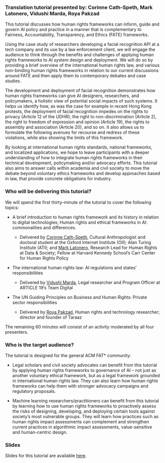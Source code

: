 
### Translation tutorial presented by: Corinne Cath-Speth, Mark Latonero, Vidushi Marda, Roya Pakzad

This tutorial discusses how human rights frameworks can inform, guide and govern AI policy and practice in a manner that is complementary to Fairness, Accountability, Transparency, and Ethics (FATE) frameworks. 

Using the case study of researchers developing a facial recognition API at a tech company and its use by a law enforcement client, we will engage the audience to think through the benefits and challenges of applying human rights frameworks to AI system design and deployment. We will do so by providing a brief overview of the international human rights law, and various non-binding human rights frameworks in relation to our current discussions around FATE and then apply them to contemporary debates and case studies. 

The development and deployment of facial recognition demonstrates how human rights frameworks can give AI designers, researchers, and policymakers, a holistic view of potential social impacts of such systems. It helps us identify how, as was the case for example in recent Hong Kong protests, the deployment of facial recognition impedes on the rights to privacy (Article 12 of the UDHR); the right to non-discrimination (Article 2), the right to freedom of expression and opinion (Article 19), the rights to assembly and association (Article 20), and so on. It also allows us to formulate the following avenues for recourse and redress of these violations, while also showing the limits of this framework. 

By looking at international human rights standards, national frameworks, and localized applications, we hope to leave participants with a deeper understanding of how to integrate human rights frameworks in their technical development, policymaking and/or advocacy efforts. This tutorial also aims to answer calls within academia and civil society to move the debate beyond voluntary ethics frameworks and develop approaches based in law, that provide concrete obligations for industry.  


### Who will be delivering this tutorial?

We will spend the first thirty-minute of the tutorial to cover the following topics:

- A brief introduction to human rights framework and its history in relation to digital technologies; Human rights and ethical frameworks in AI: commonalities and differences.
  - Delivered by [Corinne Cath-Speth](https://corinnecath.com/), Cultural Anthropologist and doctoral student at the Oxford Internet Institute (OII); Alan Turing Institute (ATI); and [Mark Latonero](https://datasociety.net/people/latonero-mark/), Research Lead for Human Rights at Data & Society; Fellow at Harvard Kennedy School’s Carr Center for Human Rights Policy

- The international human rights law: AI regulations and states’ responsibilities 
  - Delivered by [Vidushi Marda](http://vidushimarda.com/), Legal researcher and Program Officer at ARTICLE 19‘s Team Digital

- The UN Guiding Principles on Business and Human Rights: Private sector responsibilities
  - Delivered by [Roya Pakzad](https://www.royapakzad.co/), Human rights and technology researcher; director and founder of Taraaz

The remaining 60 minutes will consist of an activity moderated by all four presenters.

### Who is the target audience?

The tutorial is designed for the general ACM FAT* community:
 
- Legal scholars and civil society advocates can benefit from this tutorial by applying human rights frameworks to governance of AI – not just as another voluntary ethical framework, but as a legal framework grounded in international human rights law. They can also learn how human rights frameworks can help them with stronger advocacy campaigns and regulatory proposals. 

- Machine learning researchers/practitioners can benefit from this tutorial by learning how to use human rights frameworks to proactively assess the risks of designing, developing, and deploying certain tools against society’s most vulnerable groups. They will learn how practices such as human rights impact assessments can complement and strengthen current practices in algorithmic impact assessments, value-sensitive and human-centric design.

### Slides

Slides for this tutorial are available [here](https://docs.google.com/presentation/d/0B0dtc45vZ8CzQ2Qzai1yLVZzVUdqQ20xNDZ1UExyRFpTdHpz/edit#slide=id.g6df88204f3_1_48).
